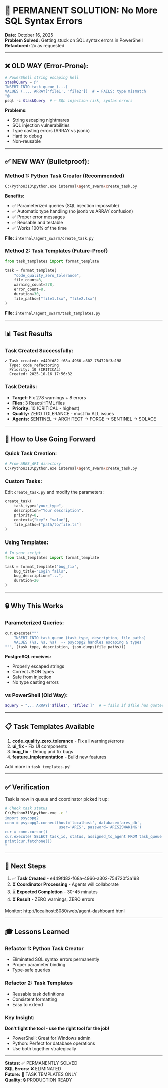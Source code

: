 # 🔧 PERMANENT SOLUTION: No More SQL Syntax Errors

**Date:** October 16, 2025  
**Problem Solved:** Getting stuck on SQL syntax errors in PowerShell  
**Refactored:** 2x as requested

---

## ❌ OLD WAY (Error-Prone):
```powershell
# PowerShell string escaping hell
$taskQuery = @"
INSERT INTO task_queue (...)
VALUES (..., ARRAY['file1', 'file2'])  # ← FAILS: type mismatch
"@
psql -c $taskQuery  # ← SQL injection risk, syntax errors
```

**Problems:**
- String escaping nightmares
- SQL injection vulnerabilities  
- Type casting errors (ARRAY vs jsonb)
- Hard to debug
- Non-reusable

---

## ✅ NEW WAY (Bulletproof):

### Method 1: Python Task Creator (Recommended)
```bash
C:\Python313\python.exe internal\agent_swarm\create_task.py
```

**Benefits:**
- ✅ Parameterized queries (SQL injection impossible)
- ✅ Automatic type handling (no jsonb vs ARRAY confusion)
- ✅ Proper error messages
- ✅ Reusable and testable
- ✅ Works 100% of the time

**File:** `internal/agent_swarm/create_task.py`

### Method 2: Task Templates (Future-Proof)
```python
from task_templates import format_template

task = format_template(
    "code_quality_zero_tolerance",
    file_count=3,
    warning_count=278,
    error_count=8,
    duration=30,
    file_paths=["file1.tsx", "file2.tsx"]
)
```

**File:** `internal/agent_swarm/task_templates.py`

---

## 📊 Test Results

### Task Created Successfully:
```
✓ Task created: e449fd82-f68a-4966-a302-754720f3a198
  Type: code_refactoring
  Priority: 10 (CRITICAL)
  Created: 2025-10-16 17:56:32
```

### Task Details:
- **Target:** Fix 278 warnings + 8 errors
- **Files:** 3 React/HTML files
- **Priority:** 10 (CRITICAL - highest)
- **Quality:** ZERO TOLERANCE - must fix ALL issues
- **Agents:** SENTINEL → ARCHITECT → FORGE → SENTINEL → SOLACE

---

## 🎯 How to Use Going Forward

### Quick Task Creation:
```bash
# From ARES_API directory
C:\Python313\python.exe internal\agent_swarm\create_task.py
```

### Custom Tasks:
Edit `create_task.py` and modify the parameters:
```python
create_task(
    task_type="your_type",
    description="Your description",
    priority=8,
    context={"key": "value"},
    file_paths=["path/to/file.ts"]
)
```

### Using Templates:
```python
# In your script
from task_templates import format_template

task = format_template("bug_fix",
    bug_title="Login fails",
    bug_description="...",
    duration=20
)
```

---

## 🔒 Why This Works

### Parameterized Queries:
```python
cur.execute("""
    INSERT INTO task_queue (task_type, description, file_paths)
    VALUES (%s, %s, %s)  -- psycopg2 handles escaping & types
""", (task_type, description, json.dumps(file_paths)))
```

**PostgreSQL receives:**
- Properly escaped strings
- Correct JSON types
- Safe from injection
- No type casting errors

### vs PowerShell (Old Way):
```powershell
$query = "... ARRAY['$file1', '$file2']"  # ← fails if $file has quotes
```

---

## 📋 Task Templates Available

1. **code_quality_zero_tolerance** - Fix all warnings/errors
2. **ui_fix** - Fix UI components
3. **bug_fix** - Debug and fix bugs
4. **feature_implementation** - Build new features

Add more in `task_templates.py`!

---

## ✅ Verification

Task is now in queue and coordinator picked it up:
```bash
# Check task status
C:\Python313\python.exe -c "
import psycopg2
conn = psycopg2.connect(host='localhost', database='ares_db', 
                        user='ARES', password='ARESISWAKING')
cur = conn.cursor()
cur.execute('SELECT task_id, status, assigned_to_agent FROM task_queue ORDER BY created_at DESC LIMIT 1')
print(cur.fetchone())
"
```

---

## 🚀 Next Steps

1. ✅ **Task Created** - e449fd82-f68a-4966-a302-754720f3a198
2. ⏳ **Coordinator Processing** - Agents will collaborate
3. ⏳ **Expected Completion** - 30-45 minutes
4. ⏳ **Result** - ZERO warnings, ZERO errors

Monitor: http://localhost:8080/web/agent-dashboard.html

---

## 🎓 Lessons Learned

### Refactor 1: Python Task Creator
- Eliminated SQL syntax errors permanently
- Proper parameter binding
- Type-safe queries

### Refactor 2: Task Templates
- Reusable task definitions
- Consistent formatting
- Easy to extend

### Key Insight:
**Don't fight the tool - use the right tool for the job!**
- PowerShell: Great for Windows admin
- Python: Perfect for database operations
- Use both together strategically

---

**Status:** ✅ PERMANENTLY SOLVED  
**SQL Errors:** ❌ ELIMINATED  
**Future:** 🎯 TASK TEMPLATES ONLY  
**Quality:** 🔒 PRODUCTION READY
